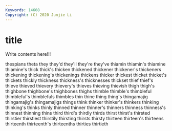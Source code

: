 ```yaml
---
Keywords: 14608
Copyright: (C) 2020 Junjie Li
---
```


# title

Write contents here!!!
 
thespians 
theta 
they 
they'd 
they'll 
they're
they've 
thiamin 
thiamin's 
thiamine 
thiamine's 
thick 
thick's 
thicken 
thickened 
thickener
thickener's 
thickeners 
thickening 
thickening's 
thickenings 
thickens 
thicker 
thickest 
thicket 
thicket's
thickets 
thickly 
thickness 
thickness's 
thicknesses 
thickset 
thief 
thief's 
thieve 
thieved
thievery 
thievery's 
thieves 
thieving 
thievish 
thigh 
thigh's 
thighbone 
thighbone's 
thighbones
thighs 
thimble 
thimble's 
thimbleful 
thimbleful's 
thimblefuls 
thimbles 
thin 
thine 
thing
thing's 
thingamajig 
thingamajig's 
thingamajigs 
things 
think 
thinker 
thinker's 
thinkers 
thinking
thinking's 
thinks 
thinly 
thinned 
thinner 
thinner's 
thinners 
thinness 
thinness's 
thinnest
thinning 
thins 
third 
third's 
thirdly 
thirds 
thirst 
thirst's 
thirsted 
thirstier
thirstiest 
thirstily 
thirsting 
thirsts 
thirsty 
thirteen 
thirteen's 
thirteens 
thirteenth 
thirteenth's
thirteenths 
thirties 
thirtieth 
